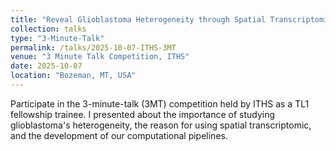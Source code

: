 ```yaml
---
title: "Reveal Glioblastoma Heterogeneity through Spatial Transcriptomics"
collection: talks
type: "3-Minute-Talk"
permalink: /talks/2025-10-07-ITHS-3MT
venue: "3 Minute Talk Competition, ITHS"
date: 2025-10-07
location: "Bozeman, MT, USA"
---
```


Participate in the 3-minute-talk (3MT) competition held by ITHS as a TL1 fellowship trainee. I presented about the importance of studying glioblastoma's heterogeneity, the reason for using spatial transcriptomic, and the development of our computational pipelines. 

